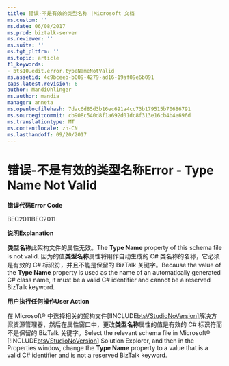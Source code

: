 ```yaml
---
title: 错误-不是有效的类型名称 |Microsoft 文档
ms.custom: ''
ms.date: 06/08/2017
ms.prod: biztalk-server
ms.reviewer: ''
ms.suite: ''
ms.tgt_pltfrm: ''
ms.topic: article
f1_keywords:
- bts10.edit.error.typeNameNotValid
ms.assetid: 4c9bceeb-b009-4279-ad16-19af09e6b091
caps.latest.revision: 6
author: MandiOhlinger
ms.author: mandia
manager: anneta
ms.openlocfilehash: 7dac6d85d3b16ec691a4cc73b179515b70686791
ms.sourcegitcommit: cb908c540d8f1a692d01dc8f313e16cb4b4e696d
ms.translationtype: MT
ms.contentlocale: zh-CN
ms.lasthandoff: 09/20/2017
---
```

# <a name="error---type-name-not-valid"></a><span data-ttu-id="69fe9-102">错误-不是有效的类型名称</span><span class="sxs-lookup"><span data-stu-id="69fe9-102">Error - Type Name Not Valid</span></span>
<span data-ttu-id="69fe9-103">**错误代码**</span><span class="sxs-lookup"><span data-stu-id="69fe9-103">**Error Code**</span></span>  
  
 <span data-ttu-id="69fe9-104">BEC2011</span><span class="sxs-lookup"><span data-stu-id="69fe9-104">BEC2011</span></span>  
  
 <span data-ttu-id="69fe9-105">**说明**</span><span class="sxs-lookup"><span data-stu-id="69fe9-105">**Explanation**</span></span>  
  
 <span data-ttu-id="69fe9-106">**类型名称**此架构文件的属性无效。</span><span class="sxs-lookup"><span data-stu-id="69fe9-106">The **Type Name** property of this schema file is not valid.</span></span> <span data-ttu-id="69fe9-107">因为的值**类型名称**属性将用作自动生成的 C# 类名称的名称，它必须是有效的 C# 标识符，并且不能是保留的 BizTalk 关键字。</span><span class="sxs-lookup"><span data-stu-id="69fe9-107">Because the value of the **Type Name** property is used as the name of an automatically generated C# class name, it must be a valid C# identifier and cannot be a reserved BizTalk keyword.</span></span>  
  
 <span data-ttu-id="69fe9-108">**用户执行任何操作**</span><span class="sxs-lookup"><span data-stu-id="69fe9-108">**User Action**</span></span>  
  
 <span data-ttu-id="69fe9-109">在 Microsoft® 中选择相关的架构文件[!INCLUDE[btsVStudioNoVersion](../includes/btsvstudionoversion-md.md)]解决方案资源管理器，然后在属性窗口中，更改**类型名称**属性的值是有效的 C# 标识符而不是保留的 BizTalk 关键字。</span><span class="sxs-lookup"><span data-stu-id="69fe9-109">Select the relevant schema file in Microsoft® [!INCLUDE[btsVStudioNoVersion](../includes/btsvstudionoversion-md.md)] Solution Explorer, and then in the Properties window, change the **Type Name** property to a value that is a valid C# identifier and is not a reserved BizTalk keyword.</span></span>